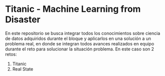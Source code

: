 # Titanic - Machine Learning from Disaster

En este repositorio se busca integrar todos los conocimientos sobre ciencia de datos adquiridos durante el bloque y aplicarlos en una solución a un problema real, en donde se integran todos avances realizados en equipo durante el reto para solucionar la situación problema. En este caso son 2 retos:

1. Titanic
2. Real State
